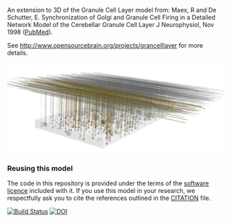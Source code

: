 An extension to 3D of the Granule Cell Layer model from: Maex, R and De Schutter, E. Synchronization of Golgi and Granule Cell Firing in a Detailed Network Model of the Cerebellar Granule Cell Layer J Neurophysiol, Nov 1998 ([PubMed](https://www.ncbi.nlm.nih.gov/pubmed/9819260)).

See http://www.opensourcebrain.org/projects/grancelllayer for more details.

<p float="left"><img src="https://raw.githubusercontent.com/OpenSourceBrain/GranCellLayer/master/neuroConstruct/images/large.png" width="700"/></p>

### Reusing this model

The code in this repository is provided under the terms of the [software licence](LICENCE) included with it. If you use this model in your research, we respectfully ask you to cite the references outlined in the [CITATION](CITATION.md) file.

[![Build Status](https://travis-ci.org/OpenSourceBrain/GranCellLayer.svg)](https://travis-ci.org/OpenSourceBrain/GranCellLayer) [![DOI](https://www.zenodo.org/badge/4954526.svg)](https://www.zenodo.org/badge/latestdoi/4954526)



